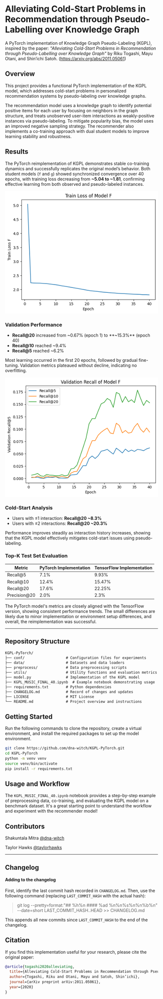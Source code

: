 # Alleviating Cold-Start Problems in Recommendation through Pseudo-Labelling over Knowledge Graph
A PyTorch implementation of Knowledge Graph Pseudo-Labeling (KGPL), inspired by the paper:
*"Alleviating Cold-Start Problems in Recommendation through Pseudo-Labelling over Knowledge Graph"*
by Riku Togashi, Mayu Otani, and Shin’ichi Satoh.
(https://arxiv.org/abs/2011.05061)

## Overview

This project provides a functional PyTorch implementation of the KGPL model, which addresses cold-start problems in personalized recommendation systems by pseudo-labeling over knowledge graphs. 

The recommendation model uses a knowledge graph to identify potential positive items for each user by focusing on neighbors in the graph structure, and treats unobserved user-item interactions as weakly-positive instances via pseudo-labeling. To mitigate popularity bias, the model uses an improved negative sampling strategy. The recommender also implements a co-training approach with dual student models to improve learning stability and robustness.

## Results

The PyTorch reimplementation of KGPL demonstrates stable co-training dynamics and successfully replicates the original model’s behavior. Both student models (`f` and `g`) showed synchronized convergence over 40 epochs, with training loss decreasing from **~5.04 to ~1.81**, confirming effective learning from both observed and pseudo-labeled instances.

![Training Loss over Co-Training Epochs](train_loss_model_f.png)

### Validation Performance

- **Recall@20** increased from ~0.67% (epoch 1) to **~15.3%** (epoch 40)
- **Recall@10** reached ~9.4%
- **Recall@5** reached ~6.2%

Most learning occurred in the first 20 epochs, followed by gradual fine-tuning. Validation metrics plateaued without decline, indicating no overfitting.

![Validation Recall across Cutoffs over Epochs](model_f_validation_recall.png)

### Cold-Start Analysis

- Users with ≤1 interaction: **Recall@20 ~8.3%**
- Users with ≤2 interactions: **Recall@20 ~20.3%**

Performance improves steadily as interaction history increases, showing that the KGPL model effectively mitigates cold-start issues using pseudo-labeling.

### Top-K Test Set Evaluation

| Metric         | PyTorch Implementation | TensorFlow Implementation |
|----------------|------------------------|----------------------------|
| Recall@5       | 7.1%                  | 9.93%                     |
| Recall@10      | 12.4%                 | 15.47%                    |
| Recall@20      | 17.6%                 | 22.25%                    |
| Precision@20   | 2.0%                  | 2.3%                      |

The PyTorch model's metrics are closely aligned with the TensorFlow version, showing consistent performance trends. The small differences are likely due to minor implementation or environment setup differences, and overall, the reimplementation was successful.

---

## Repository Structure

```
KGPL-PyTorch/
├── conf/                   # Configuration files for experiments
├── data/                   # Datasets and data loaders
├── preprocess/             # Data preprocessing scripts
├── utils/                  # Utility functions and evaluation metrics
├── model.py                # Implementation of the KGPL model
├── KGPL_MUSIC_FINAL_40.ipynb  # Example notebook demonstrating usage
├── requirements.txt        # Python dependencies
├── CHANGELOG.md            # Record of changes and updates
├── LICENSE                 # MIT License
└── README.md               # Project overview and instructions

```

## Getting Started

Run the following commands to clone the repository, create a virtual environment, and install the required packages to set up the model environment.

```bash
git clone https://github.com/dna-witch/KGPL-PyTorch.git
cd KGPL-PyTorch
python -m venv venv
source venv/bin/activate
pip install -r requirements.txt
```

## Usage and Workflow
The `KGPL_MUSIC_FINAL_40.ipynb` notebook provides a step-by-step example of preprocessing data, co-training, and evaluating the KGPL model on a benchmark dataset. It's a great starting point to understand the workflow and experiment with the recommender model!

## Contributors
Shakuntala Mitra [@dna-witch](https://github.com/dna-witch/)

Taylor Hawks [@taylorhawks](https://github.com/taylorhawks/)

---

## Changelog
#### Adding to the changelog

First, identify the last commit hash recorded in `CHANGELOG.md`. Then, use the following command (replacing `LAST_COMMIT_HASH` with the actual hash):

> git log --pretty=format:"## %h%n #### %ad %n%n%s%n%n%b%n" --date=short LAST_COMMIT_HASH..HEAD >> CHANGELOG.md

This appends all new commits since `LAST_COMMIT_HASH` to the end of the changelog.

## Citation
If you find this implementation useful for your research, please cite the original paper:

```bibtex
@article{togashi2020alleviating,
  title={Alleviating Cold-Start Problems in Recommendation through Pseudo-Labelling over Knowledge Graph},
  author={Togashi, Riku and Otani, Mayu and Satoh, Shin’ichi},
  journal={arXiv preprint arXiv:2011.05061},
  year={2020}
}
```

<!-- - Taylor notes 4/27 - 1030AM
  - I have a full pipeline working with datasets and dataloaders.  It trains and the loss goes down.
  - This is single learner, not colearning yet.
  - Fixed a bug where the training set would contain data without positive examples for one or more users.
  - Need to refactor dataset slightly - it's a bit hard to understand still.
  - I haven't touched the "aggregate", "get_neighbors", or aggregator objects yet, I only used the basic Aggregator that already was in the code.  Need help with this.
  - Also validation won't work yet since I need to clean up the datasets/dataloaders a bit of a refactor still.
  - Haven't gotten to evaluation yet at all either. -->
